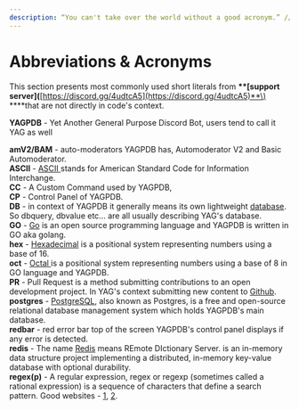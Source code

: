 ```yaml
---
description: “You can't take over the world without a good acronym.” // C.S. Woolley
---
```


# Abbreviations & Acronyms

This section presents most commonly used short literals from **\*\*\[**support server**\]\(**[https://discord.gg/4udtcA5](https://discord.gg/4udtcA5)**\) \*\***that are not directly in code's context.

**YAGPDB** - Yet Another General Purpose Discord Bot, users tend to call it YAG as well

**amV2/BAM** - auto-moderators YAGPDB has, Automoderator V2 and Basic Automoderator.  
**ASCII** - [ASCII ](https://ascii.cl/)stands for American Standard Code for Information Interchange.  
**CC** - A Custom Command used by YAGPDB,  
**CP** - Control Panel of YAGPDB.  
**DB** - in context of YAGPDB it generally means its own lightweight [database](https://docs.yagpdb.xyz/reference/templates#database). So dbquery, dbvalue etc... are all usually describing YAG's database.  
**GO** - [Go](https://golang.org/) is an open source programming language and YAGPDB is written in GO aka golang.  
**hex** - [Hexadecimal](https://en.wikipedia.org/wiki/Hexadecimal) is a positional system representing numbers using a base of 16.  
**oct** - [Octal ](https://en.wikipedia.org/wiki/Octal#In_computers)is a positional system representing numbers using a base of 8 in GO language and YAGPDB.  
**PR** - Pull Request is a method submitting contributions to an open development project. In YAG's context submitting new content to [Github](https://github.com/jonas747/yagpdb/).  
**postgres** - [PostgreSQL](https://www.postgresql.org/), also known as Postgres, is a free and open-source relational database management system which holds YAGPDB's main database.  
**redbar** - red error bar top of the screen YAGPDB's control panel displays if any error is detected.  
**redis** - The name [Redis](https://github.com/antirez/redis) means REmote DIctionary Server. is an in-memory data structure project implementing a distributed, in-memory key-value database with optional durability.  
**regex\(p\)** - A regular expression, regex or regexp \(sometimes called a rational expression\) is a sequence of characters that define a search pattern. Good websites - [1](http://www.regular-expressions.info/), [2](https://regex101.com/?flavor=golang).


